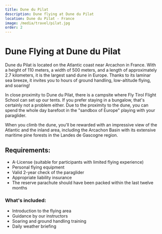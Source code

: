 ```yaml
---
title: Dune du Pilat
description: Dune flying at Dune du Pilat
location: Dune du Pilat - France
image: /media/travel/pilat.jpg
order: 2
---
```


# Dune Flying at Dune du Pilat

Dune du Pilat is located on the Atlantic coast near Arcachon in France. With a height of 110 meters, a width of 500 meters, and a length of approximately 2.7 kilometers, it is the largest sand dune in Europe. Thanks to its laminar sea breeze, it invites you to hours of ground handling, low-altitude flying, and soaring!

In close proximity to Dune du Pilat, there is a campsite where Fly Tirol Flight School can set up our tents. If you prefer staying in a bungalow, that's certainly not a problem either. Due to the proximity to the dune, you can spend the whole day barefoot in the "sandbox of Europe" playing with your paraglider.

When you climb the dune, you'll be rewarded with an impressive view of the Atlantic and the inland area, including the Arcachon Basin with its extensive maritime pine forests in the Landes de Gascogne region.

## Requirements:

- A-License (suitable for participants with limited flying experience)
- Personal flying equipment
- Valid 2-year check of the paraglider
- Appropriate liability insurance
- The reserve parachute should have been packed within the last twelve months

### What's included:

- Introduction to the flying area
- Guidance by our instructors
- Soaring and ground handling training
- Daily weather briefing
